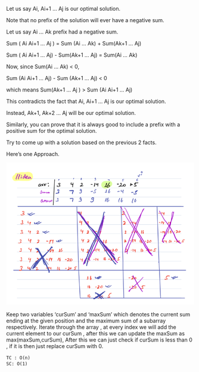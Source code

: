 Let us say Ai, Ai+1 … Aj is our optimal solution.

Note that no prefix of the solution will ever have a negative sum.

Let us say Ai … Ak prefix had a negative sum.

Sum ( Ai Ai+1 … Aj ) = Sum (Ai … Ak) + Sum(Ak+1 … Aj)

Sum ( Ai Ai+1 … Aj) - Sum(Ak+1 … Aj) = Sum(Ai … Ak)

Now, since Sum(Ai … Ak) < 0,

Sum (Ai Ai+1 … Aj) - Sum (Ak+1 … Aj) < 0

which means Sum(Ak+1 … Aj ) > Sum (Ai Ai+1 … Aj)

This contradicts the fact that Ai, Ai+1 … Aj is our optimal solution.

Instead, Ak+1, Ak+2 … Aj will be our optimal solution.

Similarly, you can prove that it is always good to include a prefix with a positive sum for the optimal solution.

Try to come up with a solution based on the previous 2 facts.

Here’s one Approach.

![img.png](img.png)

Keep two variables ‘curSum’ and ‘maxSum’ which denotes the current sum ending at the given position and the maximum sum
of a subarray respectively. Iterate through the array , at every index we will add the current element to our curSum ,
after this we can update the maxSum as max(maxSum,curSum), After this we can just check if curSum is less than 0 , if it
is then just replace curSum with 0.

    TC : O(n)
    SC: O(1)